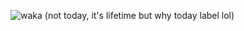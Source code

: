 ![waka](https://waka.misilelaboratory.xyz/api/badge/misilelaboratory/interval:all_time) (not today, it's lifetime but why today label lol)
